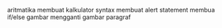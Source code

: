 aritmatika membuat kalkulator
syntax membuat alert
statement membua if/else
gambar mengganti gambar
paragraf